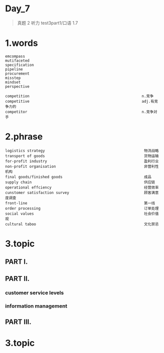 # Day_7
> 真题 2 听力 test3part1/口语 1.7
# 1.words
    emcompass
    mutifaceted
    specification
    pipeline
    procurement
    misstep
    mindset 
    perspective

    competition                                                   n.竞争
    competitive                                                   adj.有竞争力的
    competitor                                                    n.竞争对手

# 2.phrase
    logistics strategy                                             物流战略
    transport of goods                                             货物运输
    for-profit industry                                            盈利行业
    non-profit organisation                                        非营利性机构
    final goods/finished goods                                     成品
    supply chain                                                   供应链
    operational effciency                                          经营效率
    cunstomer satisfaction survey                                  顾客满意度调查
    front-line                                                     第一线
    order processing                                               订单处理
    social values                                                  社会价值观
    cultural taboo                                                 文化禁忌

# 3.topic
## PART I.
## PART II.
### customer service levels
### information management

## PART III.






# 3.topic